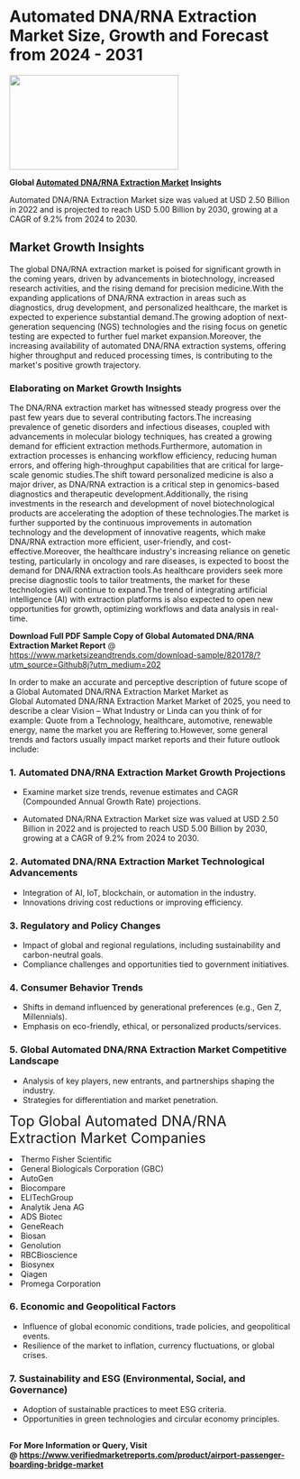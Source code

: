<H1>Automated DNA/RNA Extraction Market Size, Growth and Forecast from 2024 - 2031</H1><img class="aligncenter size-medium wp-image-584254" src="https://thirdeyenews.in/wp-content/uploads/2024/09/Global-Market-Research-300x168.jpeg" alt="" width="300" height="168" /><p><strong>Global&nbsp;<a href="https://www.marketsizeandtrends.com/download-sample/820178/?utm_source=Github8j?utm_medium=202">Automated DNA/RNA Extraction Market</a> Insights</strong></p><p>Automated DNA/RNA Extraction Market size was valued at USD 2.50 Billion in 2022 and is projected to reach USD 5.00 Billion by 2030, growing at a CAGR of 9.2% from 2024 to 2030.</p><p><h2>Market Growth Insights</h2> The global DNA/RNA extraction market is poised for significant growth in the coming years, driven by advancements in biotechnology, increased research activities, and the rising demand for precision medicine.With the expanding applications of DNA/RNA extraction in areas such as diagnostics, drug development, and personalized healthcare, the market is expected to experience substantial demand.The growing adoption of next-generation sequencing (NGS) technologies and the rising focus on genetic testing are expected to further fuel market expansion.Moreover, the increasing availability of automated DNA/RNA extraction systems, offering higher throughput and reduced processing times, is contributing to the market's positive growth trajectory. <h3>Elaborating on Market Growth Insights</h3> The DNA/RNA extraction market has witnessed steady progress over the past few years due to several contributing factors.The increasing prevalence of genetic disorders and infectious diseases, coupled with advancements in molecular biology techniques, has created a growing demand for efficient extraction methods.Furthermore, automation in extraction processes is enhancing workflow efficiency, reducing human errors, and offering high-throughput capabilities that are critical for large-scale genomic studies.The shift toward personalized medicine is also a major driver, as DNA/RNA extraction is a critical step in genomics-based diagnostics and therapeutic development.Additionally, the rising investments in the research and development of novel biotechnological products are accelerating the adoption of these technologies.The market is further supported by the continuous improvements in automation technology and the development of innovative reagents, which make DNA/RNA extraction more efficient, user-friendly, and cost-effective.Moreover, the healthcare industry's increasing reliance on genetic testing, particularly in oncology and rare diseases, is expected to boost the demand for DNA/RNA extraction tools.As healthcare providers seek more precise diagnostic tools to tailor treatments, the market for these technologies will continue to expand.The trend of integrating artificial intelligence (AI) with extraction platforms is also expected to open new opportunities for growth, optimizing workflows and data analysis in real-time.</p><p><span class=""><strong>Download Full PDF Sample Copy of Global Automated DNA/RNA Extraction Market Report</strong> @ <a href="https://www.marketsizeandtrends.com/download-sample/820178/?utm_source=Github8j?utm_medium=202" target="_blank">https://www.marketsizeandtrends.com/download-sample/820178/?utm_source=Github8j?utm_medium=202</a></span></p><p>In order to make an accurate and perceptive description of future scope of a Global&nbsp;Automated DNA/RNA Extraction Market Market as Global&nbsp;Automated DNA/RNA Extraction Market Market of 2025, you need to describe a clear Vision &ndash; What Industry or Linda can you think of for example: Quote from a Technology, healthcare, automotive, renewable energy, name the market you are Reffering to.However, some general trends and factors usually impact market reports and their future outlook include:</p><h3>1.&nbsp;<strong>Automated DNA/RNA Extraction Market Growth Projections</strong></h3><ul><li>Examine market size trends, revenue estimates and CAGR (Compounded Annual Growth Rate) projections.</li><li><p>Automated DNA/RNA Extraction Market size was valued at USD 2.50 Billion in 2022 and is projected to reach USD 5.00 Billion by 2030, growing at a CAGR of 9.2% from 2024 to 2030.</p></li></ul><h3>2.&nbsp;<strong>Automated DNA/RNA Extraction Market Technological Advancements</strong></h3><ul><li>Integration of AI, IoT, blockchain, or automation in the industry.</li><li>Innovations driving cost reductions or improving efficiency.</li></ul><h3>3.&nbsp;<strong>Regulatory and Policy Changes</strong></h3><ul><li>Impact of global and regional regulations, including sustainability and carbon-neutral goals.</li><li>Compliance challenges and opportunities tied to government initiatives.</li></ul><h3>4.&nbsp;<strong>Consumer Behavior Trends</strong></h3><ul><li>Shifts in demand influenced by generational preferences (e.g., Gen Z, Millennials).</li><li>Emphasis on eco-friendly, ethical, or personalized products/services.</li></ul><h3>5.&nbsp;<strong>Global Automated DNA/RNA Extraction Market Competitive Landscape</strong></h3><ul><li>Analysis of key players, new entrants, and partnerships shaping the industry.</li><li>Strategies for differentiation and market penetration.</li></ul><p data-pm-slice="1 1 []"><span style="color: inherit; font-family: inherit; font-size: 25px;">Top Global Automated DNA/RNA Extraction Market Companies</span></p><div class="" data-test-id=""><p><li>Thermo Fisher Scientific</li><li> General Biologicals Corporation (GBC)</li><li> AutoGen</li><li> Biocompare</li><li> ELITechGroup</li><li> Analytik Jena AG</li><li> ADS Biotec</li><li> GeneReach</li><li> Biosan</li><li> Genolution</li><li> RBCBioscience</li><li> Biosynex</li><li> Qiagen</li><li> Promega Corporation</li></p></div><h3>6.&nbsp;<strong>Economic and Geopolitical Factors</strong></h3><ul><li>Influence of global economic conditions, trade policies, and geopolitical events.</li><li>Resilience of the market to inflation, currency fluctuations, or global crises.</li></ul><h3>7.&nbsp;<strong>Sustainability and ESG (Environmental, Social, and Governance)</strong></h3><ul><li>Adoption of sustainable practices to meet ESG criteria.</li><li>Opportunities in green technologies and circular economy principles.</li></ul><h2><strong style="font-size: 14px;">For More Information or Query, Visit @&nbsp;</strong><a style="background-color: #ffffff; font-size: 14px;" href="https://www.marketsizeandtrends.com/report/automated-dna-rna-extraction-market/" target="_blank">https://www.verifiedmarketreports.com/product/airport-passenger-boarding-bridge-market</a></h2>